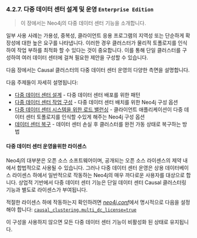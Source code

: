 ### 4.2.7. 다중 데이터 센터 설계 및 운영 `Enterprise Edition`
> 이 장에서는 Neo4j의 다중 데이터 센터 기능을 소개합니다.

일부 사용 사례는 가용성, 중복성, 클라이언트 응용 프로그램의 지역성 또는 단순하게 확장성에 대한 높은 요구를 나타냅니다. 이러한 경우 클러스터가 물리적 토폴로지를 인식하여 작업 부하를 최적화 할 수 있다는 것이 중요합니다. 이를 통해 단일 클러스터를 구성하여 여러 데이터 센터에 걸쳐 필요한 제안을 구성할 수 있습니다.

다음 장에서는 Causal 클러스터의 다중 데이터 센터 운영의 다양한 측면을 설명합니다.

다음 주제들이 자세히 설명됩니다:
* [다중 데이터 센터 설계]() - 다중 데이터 센터 배포를 위한 패턴
* [다중 데이터 센터 작업 구성]() - 다중 데이터 센터 배치를 위한 Neo4j 구성 옵션
* [다중 데이터 센터 시스템을 위한 로드 밸런싱]() - 클라이언트 애플리케이션이 다중 데이터 센터 토폴로지를 인식할 수있게 해주는 Neo4j 구성 옵션
* [데이터 센터 복구]() - 데이터 센터 손실 후 클러스터를 완전 가동 상태로 복구하는 방법

#### 다중 데이터 센터 운영을위한 라이센스
Neo4j의 대부분은 오픈 소스 소프트웨어이며, 공개되는 오픈 소스 라이센스의 제약 내에서 합법적으로 사용될 수 있습니다. 그러나 다중 데이터 센터 운영은 상용 데이터베이스 라이센스 하에서 일반적으로 작동하는 Neo4j의 매우 까다로운 사용자를 대상으로 합니다. 상업적 기반에서 다중 데이터 센터 기능은 단일 데이터 센터 Causal 클러스터링 기능과 별도로 라이센스가 부여됩니다.

적절한 라이센스 하에 작동하는지 확인하려면 [*neo4j.conf*](./configuration/file-locations.md)에서 명시적으로 다음을 설정해야 합니다:
[`causal_clustering.multi_dc_license=true`](https://neo4j.com/docs/operations-manual/3.3/reference/configuration-settings/#config_causal_clustering.multi_dc_license)

이 구성을 사용하지 않으면 모든 다중 데이터 센터 기능이 비활성화 된 상태로 유지됩니다.
